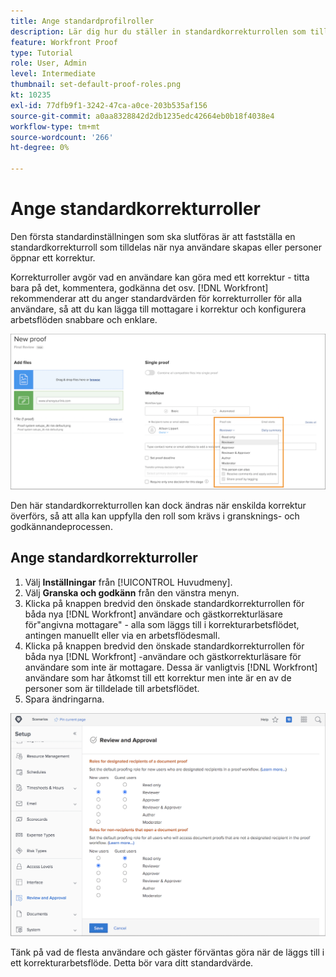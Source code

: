 ```yaml
---
title: Ange standardprofilroller
description: Lär dig hur du ställer in standardkorrekturrollen som tilldelas när nya användare skapas eller när andra öppnar ett korrektur.
feature: Workfront Proof
type: Tutorial
role: User, Admin
level: Intermediate
thumbnail: set-default-proof-roles.png
kt: 10235
exl-id: 77dfb9f1-3242-47ca-a0ce-203b535af156
source-git-commit: a0aa8328842d2db1235edc42664eb0b18f4038e4
workflow-type: tm+mt
source-wordcount: '266'
ht-degree: 0%

---
```


# Ange standardkorrekturroller

<!---
21.4 updates have been made
--->

Den första standardinställningen som ska slutföras är att fastställa en standardkorrekturroll som tilldelas när nya användare skapas eller personer öppnar ett korrektur.

Korrekturroller avgör vad en användare kan göra med ett korrektur - titta bara på det, kommentera, godkänna det osv. [!DNL Workfront] rekommenderar att du anger standardvärden för korrekturroller för alla användare, så att du kan lägga till mottagare i korrektur och konfigurera arbetsflöden snabbare och enklare.

![Du kan välja korrekturroller när du överför ett korrektur](assets/proof-system-setups-proof-role-example.png)

Den här standardkorrekturrollen kan dock ändras när enskilda korrektur överförs, så att alla kan uppfylla den roll som krävs i gransknings- och godkännandeprocessen.


## Ange standardkorrekturroller

1. Välj **Inställningar** från [!UICONTROL Huvudmeny].
1. Välj **Granska och godkänn** från den vänstra menyn.
1. Klicka på knappen bredvid den önskade standardkorrekturrollen för båda nya [!DNL Workfront] användare och gästkorrekturläsare för&quot;angivna mottagare&quot; - alla som läggs till i korrekturarbetsflödet, antingen manuellt eller via en arbetsflödesmall.
1. Klicka på knappen bredvid den önskade standardkorrekturrollen för båda nya [!DNL Workfront] -användare och gästkorrekturläsare för användare som inte är mottagare. Dessa är vanligtvis [!DNL Workfront] användare som har åtkomst till ett korrektur men inte är en av de personer som är tilldelade till arbetsflödet.
1. Spara ändringarna.

![Inställningar för granskning och godkännande i Workfront](assets/proof-system-setups-workfront-defaults.png)

Tänk på vad de flesta användare och gäster förväntas göra när de läggs till i ett korrekturarbetsflöde. Detta bör vara ditt standardvärde.
